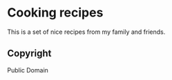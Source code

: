 # Cooking recipes

This is a set of nice recipes from my family and friends.

## Copyright

Public Domain
